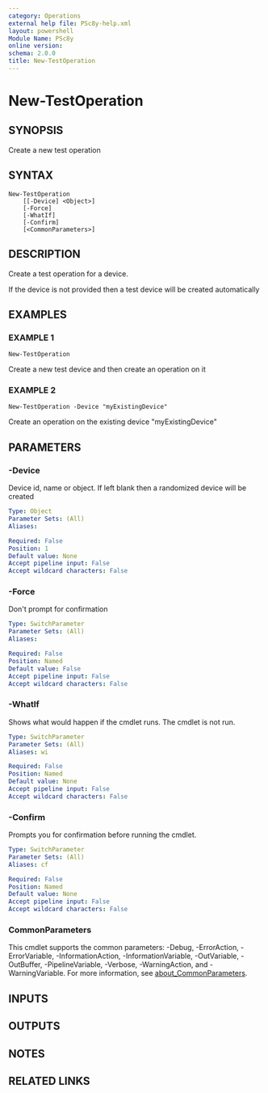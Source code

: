 ```yaml
---
category: Operations
external help file: PSc8y-help.xml
layout: powershell
Module Name: PSc8y
online version:
schema: 2.0.0
title: New-TestOperation
---
```


# New-TestOperation

## SYNOPSIS
Create a new test operation

## SYNTAX

```
New-TestOperation
	[[-Device] <Object>]
	[-Force]
	[-WhatIf]
	[-Confirm]
	[<CommonParameters>]
```

## DESCRIPTION
Create a test operation for a device.

If the device is not provided then a test device will be created automatically

## EXAMPLES

### EXAMPLE 1
```
New-TestOperation
```

Create a new test device and then create an operation on it

### EXAMPLE 2
```
New-TestOperation -Device "myExistingDevice"
```

Create an operation on the existing device "myExistingDevice"

## PARAMETERS

### -Device
Device id, name or object.
If left blank then a randomized device will be created

```yaml
Type: Object
Parameter Sets: (All)
Aliases:

Required: False
Position: 1
Default value: None
Accept pipeline input: False
Accept wildcard characters: False
```

### -Force
Don't prompt for confirmation

```yaml
Type: SwitchParameter
Parameter Sets: (All)
Aliases:

Required: False
Position: Named
Default value: False
Accept pipeline input: False
Accept wildcard characters: False
```

### -WhatIf
Shows what would happen if the cmdlet runs.
The cmdlet is not run.

```yaml
Type: SwitchParameter
Parameter Sets: (All)
Aliases: wi

Required: False
Position: Named
Default value: None
Accept pipeline input: False
Accept wildcard characters: False
```

### -Confirm
Prompts you for confirmation before running the cmdlet.

```yaml
Type: SwitchParameter
Parameter Sets: (All)
Aliases: cf

Required: False
Position: Named
Default value: None
Accept pipeline input: False
Accept wildcard characters: False
```

### CommonParameters
This cmdlet supports the common parameters: -Debug, -ErrorAction, -ErrorVariable, -InformationAction, -InformationVariable, -OutVariable, -OutBuffer, -PipelineVariable, -Verbose, -WarningAction, and -WarningVariable. For more information, see [about_CommonParameters](http://go.microsoft.com/fwlink/?LinkID=113216).

## INPUTS

## OUTPUTS

## NOTES

## RELATED LINKS
